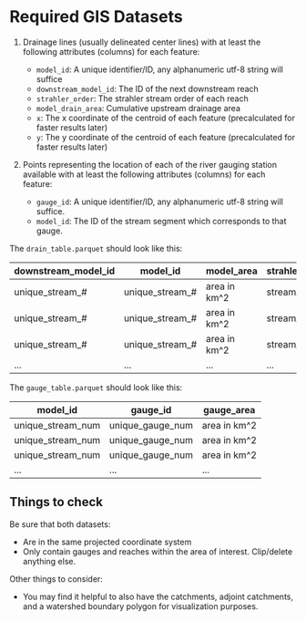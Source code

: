 # Required GIS Datasets

1. Drainage lines (usually delineated center lines) with at least the following attributes (columns) 
   for each feature:
    - `model_id`: A unique identifier/ID, any alphanumeric utf-8 string will suffice 
    - `downstream_model_id`: The ID of the next downstream reach 
    - `strahler_order`: The strahler stream order of each reach
    - `model_drain_area`: Cumulative upstream drainage area
    - `x`: The x coordinate of the centroid of each feature (precalculated for faster results later)
    - `y`: The y coordinate of the centroid of each feature (precalculated for faster results later)

2. Points representing the location of each of the river gauging station available with at least the 
   following attributes (columns) for each feature:
    - `gauge_id`: A unique identifier/ID, any alphanumeric utf-8 string will suffice.
    - `model_id`: The ID of the stream segment which corresponds to that gauge.

The `drain_table.parquet` should look like this:

| downstream_model_id | model_id        | model_area   | strahler_order | x   | y   |  
|---------------------|-----------------|--------------|----------------|-----|-----|
| unique_stream_#     | unique_stream_# | area in km^2 | stream_order   | ##  | ##  |
| unique_stream_#     | unique_stream_# | area in km^2 | stream_order   | ##  | ##  |  
| unique_stream_#     | unique_stream_# | area in km^2 | stream_order   | ##  | ##  |  
| ...                 | ...             | ...          | ...            | ... | ... |

The `gauge_table.parquet` should look like this:

| model_id          | gauge_id         | gauge_area   |
|-------------------|------------------|--------------|
| unique_stream_num | unique_gauge_num | area in km^2 |
| unique_stream_num | unique_gauge_num | area in km^2 |
| unique_stream_num | unique_gauge_num | area in km^2 |
| ...               | ...              | ...          |


## Things to check

Be sure that both datasets:

- Are in the same projected coordinate system
- Only contain gauges and reaches within the area of interest. Clip/delete anything else.

Other things to consider:

- You may find it helpful to also have the catchments, adjoint catchments, and a watershed boundary polygon for 
  visualization purposes.